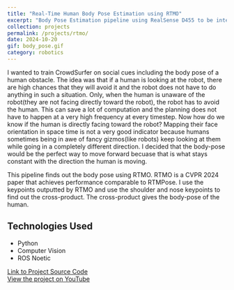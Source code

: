 ```yaml
---
title: "Real-Time Human Body Pose Estimation using RTMO"
excerpt: "Body Pose Estimation pipeline using RealSense D455 to be integrated with CrowdSurfer"
collection: projects
permalink: /projects/rtmo/
date: 2024-10-20
gif: body_pose.gif
category: robotics
---
```


I wanted to train CrowdSurfer on social cues including the body pose of a human obstacle. The idea was that if a human is looking at the robot, there are high chances that they will avoid it and the robot does not have to do anything in such a situation. Only, when the human is unaware of the robot(they are not facing directly toward the robot), the robot has to avoid the human. This can save a lot of computation and the planning does not have to happen at a very high frequency at every timestep. Now how do we know if the human is directly facing toward the robot? Mapping their face orientation in space time is not a very good indicator because humans sometimes being in awe of fancy gizmos(like robots) keep looking at them while going in a completely different direction. I decided that the body-pose would be the perfect way to move forward becuase that is what stays constant with the direction the human is moving.

This pipeline finds out the body pose using RTMO. RTMO is a CVPR 2024 paper that achieves performance comparable to RTMPose. I use the keypoints outputted by RTMO and use the shoulder and nose keypoints to find out the cross-product. The cross-product gives the body-pose of the human.


## Technologies Used

- Python
- Computer Vision
- ROS Noetic

[Link to Project Source Code](https://github.com/MysEcho/RRC-Misc/blob/main/body-pose.py)\
[View the project on YouTube](https://www.youtube.com/watch?v=Oyhp_HQT1aQ)